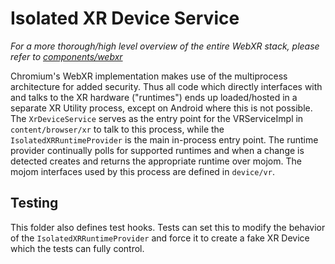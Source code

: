 # Isolated XR Device Service
_For a more thorough/high level overview of the entire WebXR stack, please refer to
[components/webxr](https://source.chromium.org/chromium/chromium/src/+/main:components/webxr/README.md)_

Chromium's WebXR implementation makes use of the multiprocess architecture for
added security. Thus all code which directly interfaces with and talks to the
XR hardware ("runtimes") ends up loaded/hosted in a separate XR Utility process,
except on Android where this is not possible. The `XrDeviceService` serves as
the entry point for the VRServiceImpl in `content/browser/xr` to talk to this
process, while the `IsolatedXRRuntimeProvider` is the main in-process entry
point. The runtime provider continually polls for supported runtimes and when a
change is detected creates and returns the appropriate runtime over mojom. The
mojom interfaces used by this process are defined in `device/vr`.

## Testing

This folder also defines test hooks. Tests can set this to modify the behavior
of the `IsolatedXRRuntimeProvider` and force it to create a fake XR Device which
the tests can fully control.
